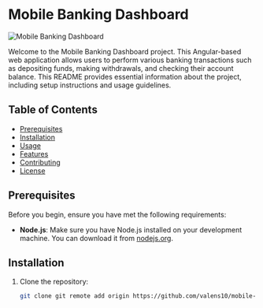 # Mobile Banking Dashboard

![Mobile Banking Dashboard](dashboard-screenshot.png)

Welcome to the Mobile Banking Dashboard project. This Angular-based web application allows users to perform various banking transactions such as depositing funds, making withdrawals, and checking their account balance. This README provides essential information about the project, including setup instructions and usage guidelines.

## Table of Contents

- [Prerequisites](#prerequisites)
- [Installation](#installation)
- [Usage](#usage)
- [Features](#features)
- [Contributing](#contributing)
- [License](#license)

## Prerequisites

Before you begin, ensure you have met the following requirements:

- **Node.js**: Make sure you have Node.js installed on your development machine. You can download it from [nodejs.org](https://nodejs.org/).

## Installation

1. Clone the repository:

   ```bash
   git clone git remote add origin https://github.com/valens10/mobile-banking-ussd.git
   ```
